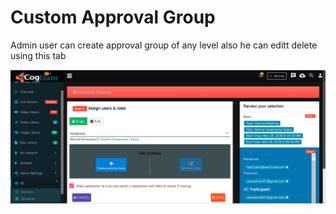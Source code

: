 # Custom Approval Group

Admin user can create approval group of any level also he can editt delete using this tab

![](../../.gitbook/assets/image%20%28208%29.png)

